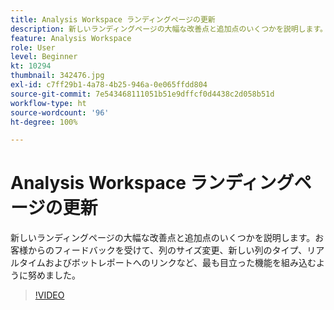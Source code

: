 ```yaml
---
title: Analysis Workspace ランディングページの更新
description: 新しいランディングページの大幅な改善点と追加点のいくつかを説明します。お客様からのフィードバックを受けて、列のサイズ変更、新しい列のタイプ、リアルタイムおよびボットレポートへのリンクなど、最も目立った機能を組み込むように努めました。
feature: Analysis Workspace
role: User
level: Beginner
kt: 10294
thumbnail: 342476.jpg
exl-id: c7ff29b1-4a78-4b25-946a-0e065ffdd804
source-git-commit: 7e543468111051b51e9dffcf0d4438c2d058b51d
workflow-type: ht
source-wordcount: '96'
ht-degree: 100%

---
```


# Analysis Workspace ランディングページの更新

新しいランディングページの大幅な改善点と追加点のいくつかを説明します。お客様からのフィードバックを受けて、列のサイズ変更、新しい列のタイプ、リアルタイムおよびボットレポートへのリンクなど、最も目立った機能を組み込むように努めました。

>[!VIDEO](https://video.tv.adobe.com/v/342476/?quality=12&learn=on)
